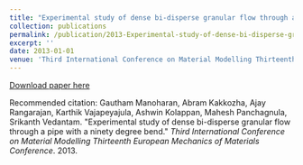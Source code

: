 ```yaml
---
title: "Experimental study of dense bi-disperse granular flow through a pipe with a ninety degree bend"
collection: publications
permalink: /publication/2013-Experimental-study-of-dense-bi-disperse-granular-flow-through-a-pipe-with-a-ninety-degree-bend
excerpt: ''
date: 2013-01-01
venue: 'Third International Conference on Material Modelling Thirteenth European Mechanics of Materials Conference'
---
```


[Download paper here](http://icmm3.ippt.gov.pl/icmm3_book_of_abstracts-a4paper.pdf)


Recommended citation: Gautham Manoharan, Abram Kakkozha, Ajay Rangarajan, Karthik Vajapeyajula, Ashwin Kolappan, Mahesh Panchagnula, Srikanth Vedantam. &quot;Experimental study of dense bi-disperse granular flow through a pipe with a ninety degree bend.&quot; <i>Third International Conference on Material Modelling Thirteenth European Mechanics of Materials Conference</i>. 2013.